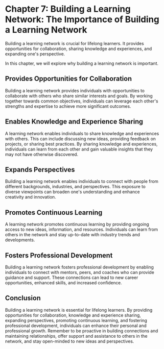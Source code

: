 Chapter 7: Building a Learning Network: The Importance of Building a Learning Network
=====================================================================================

Building a learning network is crucial for lifelong learners. It provides opportunities for collaboration, sharing knowledge and experiences, and expanding one's perspective.

In this chapter, we will explore why building a learning network is important.

Provides Opportunities for Collaboration
----------------------------------------

Building a learning network provides individuals with opportunities to collaborate with others who share similar interests and goals. By working together towards common objectives, individuals can leverage each other's strengths and expertise to achieve more significant outcomes.

Enables Knowledge and Experience Sharing
----------------------------------------

A learning network enables individuals to share knowledge and experiences with others. This can include discussing new ideas, providing feedback on projects, or sharing best practices. By sharing knowledge and experiences, individuals can learn from each other and gain valuable insights that they may not have otherwise discovered.

Expands Perspectives
--------------------

Building a learning network enables individuals to connect with people from different backgrounds, industries, and perspectives. This exposure to diverse viewpoints can broaden one's understanding and enhance creativity and innovation.

Promotes Continuous Learning
----------------------------

A learning network promotes continuous learning by providing ongoing access to new ideas, information, and resources. Individuals can learn from others in the network and stay up-to-date with industry trends and developments.

Fosters Professional Development
--------------------------------

Building a learning network fosters professional development by enabling individuals to connect with mentors, peers, and coaches who can provide guidance and support. These connections can lead to new career opportunities, enhanced skills, and increased confidence.

Conclusion
----------

Building a learning network is essential for lifelong learners. By providing opportunities for collaboration, knowledge and experience sharing, expanding perspectives, promoting continuous learning, and fostering professional development, individuals can enhance their personal and professional growth. Remember to be proactive in building connections and maintaining relationships, offer support and assistance to others in the network, and stay open-minded to new ideas and perspectives.
